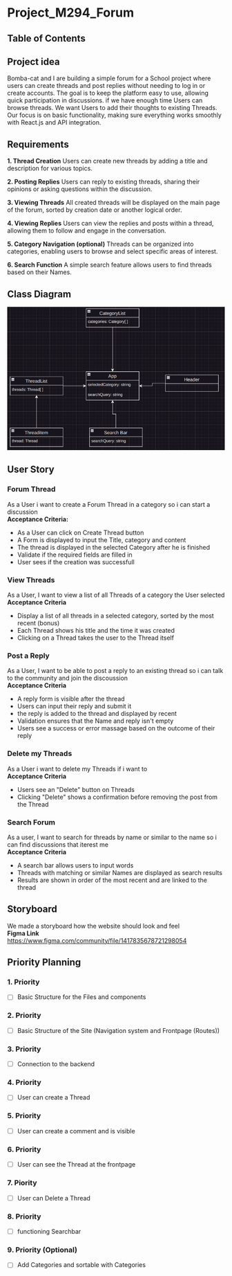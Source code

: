 # Project_M294_Forum
## Table of Contents

## Project idea
Bomba-cat and I are building a simple forum for a School project where users can create threads and post replies without needing to log in or create accounts. The goal is to keep the platform easy to use, allowing quick participation in discussions. if we have enough time Users can browse threads. We want Users to add their thoughts to existing Threads. Our focus is on basic functionality, making sure everything works smoothly with React.js and API integration.

## Requirements
**1. Thread Creation**
Users can create new threads by adding a title and description for various topics.

**2. Posting Replies**
Users can reply to existing threads, sharing their opinions or asking questions within the discussion.

**3. Viewing Threads**
All created threads will be displayed on the main page of the forum, sorted by creation date or another logical order.

**4. Viewing Replies**
Users can view the replies and posts within a thread, allowing them to follow and engage in the conversation.

**5. Category Navigation (optional)**
Threads can be organized into categories, enabling users to browse and select specific areas of interest.

**6. Search Function**
A simple search feature allows users to find threads based on their Names.

## Class Diagram
![Image of a Component Diagram](images/Component_Diagram.png)
## User Story
### Forum Thread
As a User i want to create a Forum Thread in a category so i can start a discussion <br/>
**Acceptance Criteria:** <br/>
- As a User can click on Create Thread button
- A Form is displayed to input the Title, category and content
- The thread is displayed in the selected Category after he is finished
- Validate if the required fields are filled in
- User sees if the creation was successfull
### View Threads
As a User, I want to view a list of all Threads of a category the User selected<br />
**Acceptance Criteria** <br />
- Display a list of all threads in a selected category, sorted by the most recent (bonus)
- Each Thread shows his title and the time it was created
- Clicking on a Thread takes the user to the Thread itself
### Post a Reply
As a User, I want to be able to post a reply to an existing thread so i can talk to the community and join the discoussion <br />
**Acceptance Criteria** <br />
- A reply form is visible after the thread
- Users can input their reply and submit it
- the reply is added to the thread and displayed by recent
- Validation ensures that the Name and reply isn't empty
- Users see a success or error massage based on the outcome of their reply
### Delete my Threads
As a User i want to delete my Threads if i want to <br/>
**Acceptance Criteria** <br/>
- Users see an "Delete" button on Threads
- Clicking "Delete" shows a confirmation before removing the post from the Thread
### Search Forum
As a user, I want to search for threads by name or similar to the name so i can find discussions that iterest me <br/>
**Acceptance Criteria** <br/>
- A search bar allows users to input words
- Threads with matching or similar Names are displayed as search results
- Results are shown in order of the most recent and are linked to the thread

## Storyboard
We made a storyboard how the website should look and feel <br/>
**Figma Link** <br/>
https://www.figma.com/community/file/1417835678721298054

## Priority Planning
### 1. Priority
- [ ] Basic Structure for the Files and components
### 2. Priority
- [ ] Basic Structure of the Site (Navigation system and Frontpage (Routes))
### 3. Priority 
- [ ] Connection to the backend
### 4. Priority
- [ ] User can create a Thread
### 5. Priority 
- [ ] User can create a comment and is visible
### 6. Priority 
- [ ] User can see the Thread at the frontpage
### 7. Piority
- [ ] User can Delete a Thread
### 8. Priority 
- [ ] functioning Searchbar
### 9. Priority (Optional)
- [ ] Add Categories and sortable with Categories
